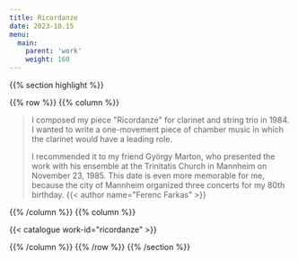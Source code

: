 ```yaml
---
title: Ricordanze 
date: 2023-10.15
menu:
  main:
    parent: 'work'
    weight: 160
---
```


{{% section highlight %}}

{{% row %}}
{{% column %}}

> I composed my piece "Ricordanze" for clarinet and string trio in 1984. I wanted to 
> write a one-movement piece of chamber music in which the clarinet would have a 
> leading role.
> 
> I recommended it to my friend György Marton, who presented the work with his ensemble 
> at the Trinitatis Church in Mannheim on November 23, 1985. This date is even more 
> memorable for me, because the city of Mannheim organized three concerts for my 80th 
> birthday. 
> {{< author name="Ferenc Farkas" >}}

{{% /column %}}
{{% column %}}


{{< catalogue work-id="ricordanze" >}}

{{% /column %}}
{{% /row %}}
{{% /section %}}